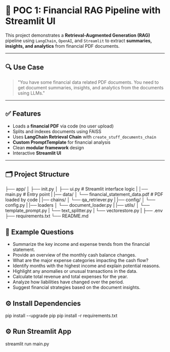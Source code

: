 # 🧠 POC 1: Financial RAG Pipeline with Streamlit UI

This project demonstrates a **Retrieval-Augmented Generation (RAG)** pipeline using `LangChain`, `OpenAI`, and `Streamlit` to extract **summaries, insights, and analytics** from financial PDF documents.

---

## 🔍 Use Case

> "You have some financial data related PDF documents. You need to get document summaries, insights, and analytics from the documents using LLMs."

---

## ✅ Features

- Loads a **financial PDF** via code (no user upload)
- Splits and indexes documents using FAISS
- Uses **LangChain Retrieval Chain** with `create_stuff_documents_chain`
- **Custom PromptTemplate** for financial analysis
- Clean **modular framework** design
- Interactive **Streamlit UI**

---

## 🗂️ Project Structure

├── app/
│ ├── init.py
│ ├── ui.py # Streamlit interface logic
|
│── main.py # Entry point
|
|── data/
│ └── financial_statement_data.pdf # PDF loaded by code
|
|── chains/
│ └── qa_retriever.py
|
|── config/
│ └── config.py
|
|── loaders
│ └── document_loader.py
|
|── utils/
│ └── template_prompt.py
| └── text_splitter.py
| └── vectorestore.py
|
├── .env
├── requirements.txt
└── README.md


## 🧠 Example Questions

- Summarize the key income and expense trends from the financial statement.
- Provide an overview of the monthly cash balance changes.
- What are the major expense categories impacting the cash flow?
- Identify months with the highest income and explain potential reasons.
- Highlight any anomalies or unusual transactions in the data.
- Calculate total revenue and total expenses for the year.
- Analyze how liabilities have changed over the period.
- Suggest financial strategies based on the document insights.


## ⚙️ Install Dependencies
pip install --upgrade pip
pip install -r requirements.txt


## ⚙️ Run Streamlit App
streamlit run main.py
